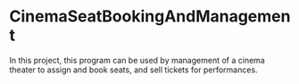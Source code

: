# CinemaSeatBookingAndManagement
In this project, this program can be used by management of a cinema theater to assign and book seats, and sell tickets for performances. 
